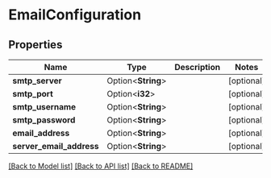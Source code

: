 # EmailConfiguration

## Properties

Name | Type | Description | Notes
------------ | ------------- | ------------- | -------------
**smtp_server** | Option<**String**> |  | [optional]
**smtp_port** | Option<**i32**> |  | [optional]
**smtp_username** | Option<**String**> |  | [optional]
**smtp_password** | Option<**String**> |  | [optional]
**email_address** | Option<**String**> |  | [optional]
**server_email_address** | Option<**String**> |  | [optional]

[[Back to Model list]](../README.md#documentation-for-models) [[Back to API list]](../README.md#documentation-for-api-endpoints) [[Back to README]](../README.md)


